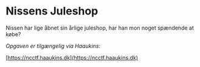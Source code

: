 # Nissens Juleshop

Nissen har lige åbnet sin årlige juleshop, har han mon noget spændende at købe?

*Opgaven er tilgængelig via Haaukins:*

[https://ncctf.haaukins.dk](https://ncctf.haaukins.dk)
